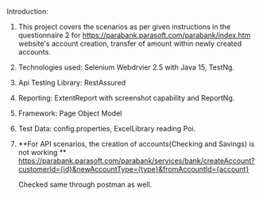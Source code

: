 Introduction:

1. This project covers the scenarios as per given instructions in the questionnaire 2 for https://parabank.parasoft.com/parabank/index.htm website's account creation, transfer of amount within newly created accounts.
2. Technologies used: Selenium Webdrvier 2.5 with Java 15, TestNg.
3. Api Testing Library: RestAssured
4. Reporting: ExtentReport with screenshot capability and ReportNg.
5. Framework: Page Object Model
6. Test Data: config.properties, ExcelLibrary reading Poi.
7. **For API scenarios, the creation of accounts(Checking and Savings) is not working  **
   https://parabank.parasoft.com/parabank/services/bank/createAccount?customerId={id}&newAccountType={type}&fromAccountId={account}
   
   Checked same through postman as well.
